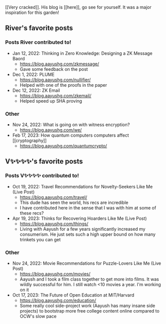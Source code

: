 [[Very cracked]]. His blog is [[here]], go see for yourself. It was a major inspiration for this garden!

## River's favorite posts

### Posts River contributed to!
- Jan 12, 2022: Thinking in Zero Knowledge: Designing a ZK Message Baord
	- https://blog.aayushg.com/zkmessage/
	- Gave some feedback on the post
- Dec 1, 2022: PLUME
	- https://blog.aayushg.com/nullifier/
	- Helped with one of the proofs in the paper
- Dec 12, 2022: ZK Email
	- https://blog.aayushg.com/zkemail/
	- Helped speed up SHA proving

### Other
- Nov 24, 2022: What is going on with witness encryption?
	- https://blog.aayushg.com/we/
- Feb 17, 2023: How quantum computers computers affect [[cryptography]]
	- https://blog.aayushg.com/quantumcrypto/

## V✨✨✨✨'s favorite posts

### Posts V✨✨✨✨ contributed to!
-  Oct 19, 2022: Travel Recommendations for Novelty-Seekers Like Me (Live Post)
	- https://blog.aayushg.com/travel/
	- This dude has seen the world, his recs are incredible
	- I have contributed here in the sense that I was with him at some of these recs?
- Apr 19, 2023: Thinks for Recovering Hoarders Like Me (Live Post)
	- https://blog.aayushg.com/things/
	- Living with Aayush for a few years significantly increased my consumerism. He just sets such a high upper bound on how many trinkets you can get

### Other
- Nov 24, 2022: Movie Recommendations for Puzzle-Lovers Like Me (Live Post)
	- https://blog.aayushg.com/movies/
	- Aayush and I took a film class together to get more into films. It was wildly successful for him. I still watch <10 movies a year. I'm working on it
- Oct 17, 2023: The Future of Open Education at MIT/Harvard
	- https://blog.aayushg.com/education/
	- Some really cool side-project work (Aayush has many insane side projects) to bootstrap more free college content online compared to OCW's slow pace